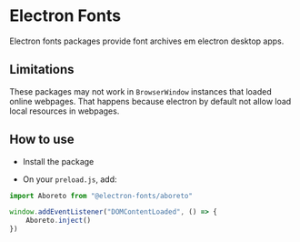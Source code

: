 # Electron Fonts

Electron fonts packages provide font archives em electron desktop apps.

## Limitations

These packages may not work in `BrowserWindow` instances that loaded online webpages. That happens because electron by default not allow load local resources in webpages.

## How to use

* Install the package

* On your `preload.js`, add:

```ts
import Aboreto from "@electron-fonts/aboreto"

window.addEventListener("DOMContentLoaded", () => {
    Aboreto.inject()
})
```